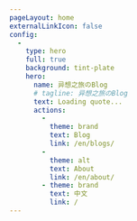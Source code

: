 ```yaml
---
pageLayout: home
externalLinkIcon: false
config:
  -
    type: hero
    full: true
    background: tint-plate
    hero:
      name: 异想之旅のBlog
      # tagline: 异想之旅のBlog
      text: Loading quote...
      actions:
        -
          theme: brand
          text: Blog
          link: /en/blogs/
        -
          theme: alt
          text: About
          link: /en/about/
        - theme: brand
          text: 中文
          link: /
---
```

